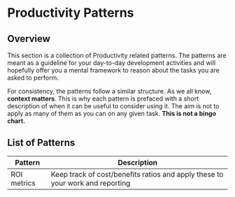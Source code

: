 # Productivity Patterns

## Overview

This section is a collection of Productivity related patterns.
The patterns are meant as a guideline for your day-to-day development activities and will
 hopefully offer you a mental framework to reason about the tasks you are asked to perform.

For consistency, the patterns follow a similar structure.
As we all know, **context matters**. This is why each pattern is prefaced with a short description of 
when it can be useful to consider using it. The aim is not to apply as many of them as you can on any given task.
**This is not a bingo chart.**

## List of Patterns

|Pattern | Description |
|---|---|
| ROI metrics | Keep track of cost/benefits ratios and apply these to your work and reporting |
